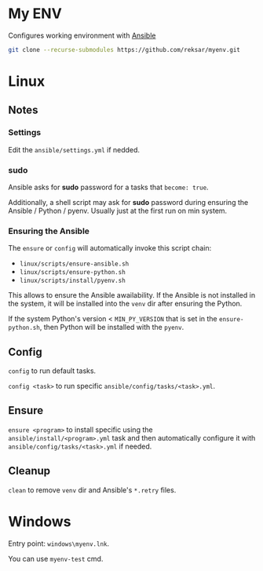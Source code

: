# My ENV

Configures working environment with 
[Ansible](https://docs.ansible.com/ansible/latest/index.html)

```sh
git clone --recurse-submodules https://github.com/reksar/myenv.git
```

# Linux

## Notes

### Settings

Edit the `ansible/settings.yml` if nedded.

### sudo

Ansible asks for **sudo** password for a tasks that `become: true`.

Additionally, a shell script may ask for **sudo** password during ensuring the
Ansible / Python / pyenv. Usually just at the first run on min system.

### Ensuring the Ansible

The `ensure` or `config` will automatically invoke this script chain:
* `linux/scripts/ensure-ansible.sh`
* `linux/scripts/ensure-python.sh`
* `linux/scripts/install/pyenv.sh`

This allows to ensure the Ansible awailability. If the Ansible is not installed
in the system, it will be installed into the `venv` dir after ensuring the
Python.

If the system Python's version < `MIN_PY_VERSION` that is set in the
`ensure-python.sh`, then Python will be installed with the `pyenv`.

## Config

`config` to run default tasks.

`config <task>` to run specific `ansible/config/tasks/<task>.yml`.

## Ensure

`ensure <program>` to install specific <program> using the
`ansible/install/<program>.yml` task and then automatically configure it with
`ansible/config/tasks/<task>.yml` if needed.

## Cleanup

`clean` to remove `venv` dir and Ansible's `*.retry` files.

# Windows

Entry point: `windows\myenv.lnk`.

You can use `myenv-test` cmd.
